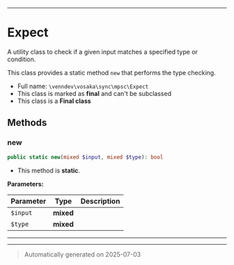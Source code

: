 ***

# Expect

A utility class to check if a given input matches a specified type or condition.

This class provides a static method `new` that performs the type checking.

* Full name: `\venndev\vosaka\sync\mpsc\Expect`
* This class is marked as **final** and can't be subclassed
* This class is a **Final class**




## Methods


### new



```php
public static new(mixed $input, mixed $type): bool
```



* This method is **static**.




**Parameters:**

| Parameter | Type | Description |
|-----------|------|-------------|
| `$input` | **mixed** |  |
| `$type` | **mixed** |  |





***


***
> Automatically generated on 2025-07-03
